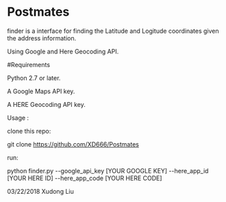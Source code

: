 # Postmates

finder is a interface for finding the Latitude and Logitude coordinates given the address information.

Using Google and Here Geocoding API. 

#Requirements

Python 2.7 or later.

A Google Maps API key.

A HERE Geocoding API key.

Usage :

clone this repo:

git clone https://github.com/XD666/Postmates

run:

python finder.py --google_api_key [YOUR GOOGLE KEY] --here_app_id [YOUR HERE ID] --here_app_code [YOUR HERE CODE]


03/22/2018
Xudong Liu
